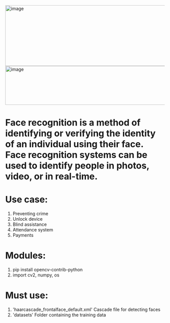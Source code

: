 <img width="1320" height="192" alt="image" src="https://github.com/user-attachments/assets/71bc7ebc-b7cf-4f9f-8550-55de1aaf2cfb" />

<img width="990" height="123" alt="image" src="https://github.com/user-attachments/assets/57ccd91a-d724-492b-b2ba-7dbfe07d45d8" /> 

# Face recognition is a method of identifying or verifying the identity of an individual using their face. Face recognition systems can be used to identify people in photos, video, or in real-time. 

# Use case:
1. Preventing crime
2. Unlock device
3. Blind assistance
4. Attendance system
5. Payments   
# Modules:
1. pip install opencv-contrib-python
2. import cv2, numpy, os
# Must use:
1. 'haarcascade_frontalface_default.xml' Cascade file for detecting faces
2. 'datasets' Folder containing the training data
